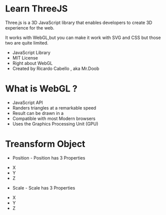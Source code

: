 # Learn ThreeJS

Three.js is a 3D JavaScript library that enables developers to create 3D experience for the web.

It works with WebGL,but you can make it work with SVG and CSS but those two are quite limited.

* JavaScript Library
* MIT License
* Right about WebGL
* Created by Ricardo Cabello , aka Mr.Doob

# What is WebGL ?

* JavaScript API
* Randers triangles at a  remarkable speed
* Result can be drawn in a <Canvas>
* Compatible with most Modern browsers
* Uses the Graphics Processing Unit (GPU)

# Treansform Object

* Position - Position has 3 Properties
<ul>
    <li>X</li>
    <li>Y</li>
    <li>Z</li>
</ul>

* Scale - Scale has 3 Properties
<ul>
    <li>X</li>
    <li>Y</li>
    <li>Z</li>
</ul>
